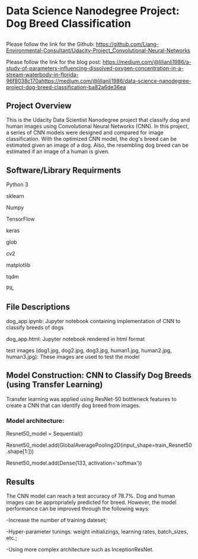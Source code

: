 # Data Science Nanodegree Project: Dog Breed Classification

##
Please follow the link for the Github: https://github.com/Liang-Environmental-Consultant/Udacity-Project_Convolutional-Neural-Networks

Please follow the link for the blog post: https://medium.com/@lilianli1986/a-study-of-parameters-influencing-dissolved-oxygen-concentration-in-a-stream-waterbody-in-florida-96f8038c170ahttps://medium.com/@lilianli1986/data-science-nanodegree-project-dog-breed-classification-ba82a6de36ea

## Project Overview

This is the Udacity Data Scientist Nanodegree project that classify dog and human images using Convolutional Neural Networks (CNN). In this project, a series of CNN models were designed and compared for image classification. With the optimized CNN model, the dog's breed can be estimated given an image of a dog. Also, the resembling dog breed can be estimated if an image of a human is given.        

## Software/Library Requirments
Python 3

sklearn

Numpy

TensorFlow

keras

glob

cv2

matplotlib

tqdm

PIL

## File Descriptions
dog_app.ipynb: Jupyter notebook containing implementation of CNN to classify breeds of dogs

dog_app.html: Jupyter notebook rendered in html format

test images (dog1.jpg, dog2.jpg, dog3.jpg, human1.jpg, human2.jpg, human3.jpg): These images are used to test the model


## Model Construction: CNN to Classify Dog Breeds (using Transfer Learning)

Transfer learning was applied using ResNet-50 bottleneck features to create a CNN that can identify dog breed from images.

### Model architecture:
Resnet50_model = Sequential()

Resnet50_model.add(GlobalAveragePooling2D(input_shape=train_Resnet50.shape[1:]))

Resnet50_model.add(Dense(133, activation='softmax'))

## Results
The CNN model can reach a test accuracy of 78.7%. Dog and human images can be appropriately predicted for breed. However, the model performance can be improved through the following ways: 

-Increase the number of training dateset;

-Hyper-parameter tunings: weight initializings, learning rates, batch_sizes, etc.;

-Using more complex architecture such as InceptionResNet.

